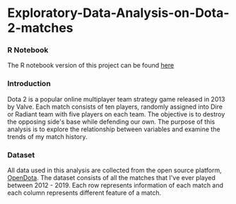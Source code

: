 # Exploratory-Data-Analysis-on-Dota-2-matches

### R Notebook
The R notebook version of this project can be found [here](https://leyaof.github.io/Notebooks/dota%20analysis.nb.html)

### Introduction
Dota 2 is a popular online multiplayer team strategy game released in 2013 by Valve. Each match consists of ten players, randomly assigned into Dire or Radiant team with five players on each team. The objective is to destroy the opposing side's base while defending our own. The purpose of this analysis is to explore the relationship between variables and examine the trends of my match history.

### Dataset
All data used in this analysis are collected from the open source platform, [OpenDota](https://www.opendota.com/). The dataset consists of all the matches that I've ever played between 2012 - 2019. Each row represents information of each match and each column represents different feature of a match.
